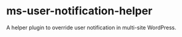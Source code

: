 # ms-user-notification-helper
A helper plugin to override user notification in multi-site WordPress.
